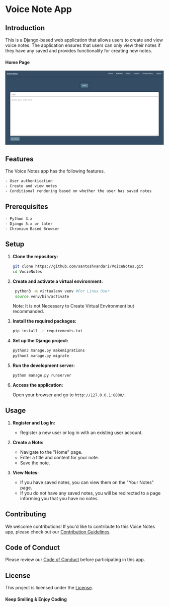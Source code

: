 # Voice Note App
## Introduction
This is a Django-based web application that allows users to create and view voice notes. The application ensures that users can only view their notes if they have any saved and provides functionality for creating new notes.

#### Home Page 
![Home Page](img.png)

## Features
The Voice Notes app has the following features.

    - User authentication
    - Create and view notes
    - Conditional rendering based on whether the user has saved notes

## Prerequisites
    - Python 3.x
    - Django 5.x or later
    - Chromium Based Browser

## Setup

1. **Clone the repository:**

    ```bash
    git clone https://github.com/santoshvandari/VoiceNotes.git
    cd VocieNotes
    ```

2. **Create and activate a virtual environment:**

   ```Bash
    python3 -m virtualenv venv #For Linux User
    source venv/bin/activate  
    ``` 
    Note: It is not Necessary to Create Virtual Environment but recommanded.

3. **Install the required packages:**

    ```bash
    pip install -r requirements.txt
    ```

4. **Set up the Django project:**

    ```bash
    python3 manage.py makemigrations
    python3 manage.py migrate
    ```

5. **Run the development server:**

    ```bash
    python manage.py runserver
    ```

8. **Access the application:**

    Open your browser and go to `http://127.0.0.1:8000/`.

## Usage

1. **Register and Log In:**

    - Register a new user or log in with an existing user account.

2. **Create a Note:**

    - Navigate to the "Home" page.
    - Enter a title and content for your note.
    - Save the note.

3. **View Notes:**

    - If you have saved notes, you can view them on the "Your Notes" page.
    - If you do not have any saved notes, you will be redirected to a page informing you that you have no notes.



## Contributing
We welcome contributions! If you'd like to contribute to this Voice Notes app, please check out our [Contribution Guidelines](Contribution.md).

## Code of Conduct
Please review our [Code of Conduct](CodeOfConduct.md) before participating in this app.

## License
This project is licensed under the [License](LICENSE).


#### Keep Smiling & Enjoy Coding